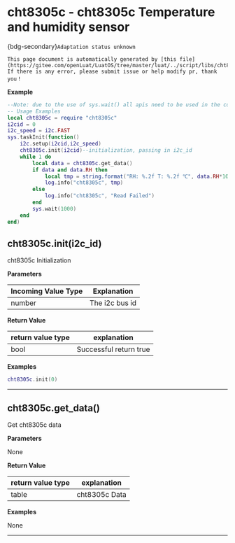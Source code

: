 # cht8305c - cht8305c Temperature and humidity sensor

{bdg-secondary}`Adaptation status unknown`

```{note}
This page document is automatically generated by [this file](https://gitee.com/openLuat/LuatOS/tree/master/luat/../script/libs/cht8305c.lua). If there is any error, please submit issue or help modify pr, thank you！
```


**Example**

```lua
--Note: due to the use of sys.wait() all apis need to be used in the coroutine
-- Usage Examples
local cht8305c = require "cht8305c"
i2cid = 0
i2c_speed = i2c.FAST
sys.taskInit(function()
    i2c.setup(i2cid,i2c_speed)
    cht8305c.init(i2cid)--initialization, passing in i2c_id
    while 1 do
        local data = cht8305c.get_data()
        if data and data.RH then
            local tmp = string.format("RH: %.2f T: %.2f ℃", data.RH*100, data.T)
            log.info("cht8305c", tmp)
        else
            log.info("cht8305c", "Read Failed")
        end
        sys.wait(1000)
    end
end)

```

## cht8305c.init(i2c_id)



cht8305c Initialization

**Parameters**

|Incoming Value Type | Explanation|
|-|-|
|number|The i2c bus id|

**Return Value**

|return value type | explanation|
|-|-|
|bool|Successful return true|

**Examples**

```lua
cht8305c.init(0)

```

---

## cht8305c.get_data()



Get cht8305c data

**Parameters**

None

**Return Value**

|return value type | explanation|
|-|-|
|table|cht8305c Data|

**Examples**

None

---

